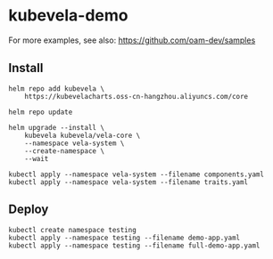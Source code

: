 # kubevela-demo

For more examples, see also: https://github.com/oam-dev/samples

## Install
```
helm repo add kubevela \
    https://kubevelacharts.oss-cn-hangzhou.aliyuncs.com/core

helm repo update

helm upgrade --install \
    kubevela kubevela/vela-core \
    --namespace vela-system \
    --create-namespace \
    --wait
```

```
kubectl apply --namespace vela-system --filename components.yaml
kubectl apply --namespace vela-system --filename traits.yaml
```
## Deploy

```
kubectl create namespace testing
kubectl apply --namespace testing --filename demo-app.yaml
kubectl apply --namespace testing --filename full-demo-app.yaml
```
